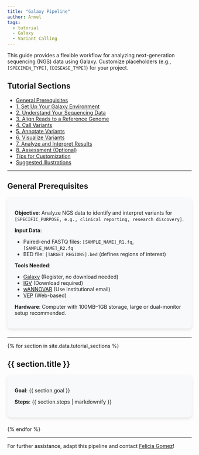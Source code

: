 ```yaml
---
title: "Galaxy Pipeline"
author: Armel
tags:
  - tutorial
  - Galaxy
  - Variant Calling
---
```


<!-- excerpt start -->
This guide provides a flexible workflow for analyzing next-generation sequencing (NGS) data using Galaxy. Customize placeholders (e.g., `[SPECIMEN_TYPE]`, `[DISEASE_TYPE]`) for your project.
<!-- excerpt end -->

## Tutorial Sections

- [General Prerequisites](#general-prerequisites)
- [1. Set Up Your Galaxy Environment](#set-up-your-galaxy-environment)
- [2. Understand Your Sequencing Data](#understand-your-sequencing-data)
- [3. Align Reads to a Reference Genome](#align-reads-to-a-reference-genome)
- [4. Call Variants](#call-variants)
- [5. Annotate Variants](#annotate-variants)
- [6. Visualize Variants](#visualize-variants)
- [7. Analyze and Interpret Results](#analyze-and-interpret-results)
- [8. Assessment (Optional)](#assessment-optional)
- [Tips for Customization](#tips-for-customization)
- [Suggested Illustrations](#suggested-illustrations)

---

## General Prerequisites
<div style="background: #f8f9fa; padding: 20px; border-radius: 10px; box-shadow: 0px 4px 8px rgba(0,0,0,0.1); margin-bottom: 24px;">

**Objective**: Analyze NGS data to identify and interpret variants for `[SPECIFIC_PURPOSE, e.g., clinical reporting, research discovery]`.

**Input Data**:
- Paired-end FASTQ files: `[SAMPLE_NAME]_R1.fq`, `[SAMPLE_NAME]_R2.fq`
- BED file: `[TARGET_REGIONS].bed` (defines regions of interest)

**Tools Needed**:
- [Galaxy](https://usegalaxy.org/) (Register, no download needed)
- [IGV](https://igv.org/) (Download required)
- [wANNOVAR](http://wannovar.wglab.org/) (Use institutional email)
- [VEP](http://grch37.ensembl.org/Homo_sapiens/Tools/VEP) (Web-based)

**Hardware**: Computer with 100MB–1GB storage, large or dual-monitor setup recommended.
</div>

---

{% for section in site.data.tutorial_sections %}
## {{ section.title }}
<div style="background: #f8f9fa; padding: 20px; border-radius: 10px; box-shadow: 0px 4px 8px rgba(0,0,0,0.1); margin-bottom: 24px;">

**Goal**: {{ section.goal }}

**Steps**:
{{ section.steps | markdownify }}

</div>
{% endfor %}

---

For further assistance, adapt this pipeline and contact [Felicia Gomez](https://oncology.wustl.edu/people/felicia-i-gomez-phd/)!
